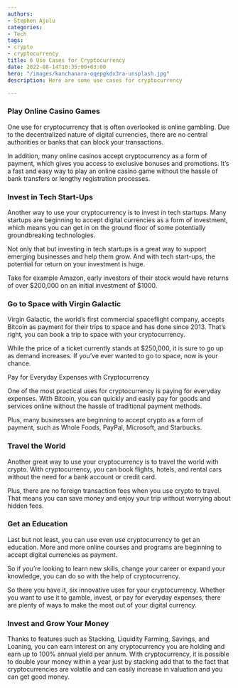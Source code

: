 ```yaml
---
authors:
- Stephen Ajulu
categories:
- Tech
tags:
- crypto
- cryptocurrency
title: 6 Use Cases for Cryptocurrency
date: 2022-08-14T10:35:00+03:00
hero: "/images/kanchanara-oqepgkdx3ra-unsplash.jpg"
description: Here are some use cases for cryptocurrency

---
```

### Play Online Casino Games

One use for cryptocurrency that is often overlooked is online gambling. Due to the decentralized nature of digital currencies, there are no central authorities or banks that can block your transactions.

In addition, many online casinos accept cryptocurrency as a form of payment, which gives you access to exclusive bonuses and promotions. It’s a fast and easy way to play an online casino game without the hassle of bank transfers or lengthy registration processes.

### Invest in Tech Start-Ups

Another way to use your cryptocurrency is to invest in tech startups. Many startups are beginning to accept digital currencies as a form of investment, which means you can get in on the ground floor of some potentially groundbreaking technologies.

Not only that but investing in tech startups is a great way to support emerging businesses and help them grow. And with tech start-ups, the potential for return on your investment is huge.

Take for example Amazon, early investors of their stock would have returns of over $200,000 on an initial investment of $1000.

### Go to Space with Virgin Galactic

Virgin Galactic, the world’s first commercial spaceflight company, accepts Bitcoin as payment for their trips to space and has done since 2013. That’s right, you can book a trip to space with your cryptocurrency.

While the price of a ticket currently stands at $250,000, it is sure to go up as demand increases. If you’ve ever wanted to go to space, now is your chance.

Pay for Everyday Expenses with Cryptocurrency

One of the most practical uses for cryptocurrency is paying for everyday expenses. With Bitcoin, you can quickly and easily pay for goods and services online without the hassle of traditional payment methods.

Plus, many businesses are beginning to accept crypto as a form of payment, such as Whole Foods, PayPal, Microsoft, and Starbucks.

### Travel the World

Another great way to use your cryptocurrency is to travel the world with crypto. With cryptocurrency, you can book flights, hotels, and rental cars without the need for a bank account or credit card.

Plus, there are no foreign transaction fees when you use crypto to travel. That means you can save money and enjoy your trip without worrying about hidden fees.

### Get an Education

Last but not least, you can use even use cryptocurrency to get an education. More and more online courses and programs are beginning to accept digital currencies as payment.

So if you’re looking to learn new skills, change your career or expand your knowledge, you can do so with the help of cryptocurrency.

So there you have it, six innovative uses for your cryptocurrency. Whether you want to use it to gamble, invest, or pay for everyday expenses, there are plenty of ways to make the most out of your digital currency.

### Invest and Grow Your Money

Thanks to features such as Stacking, Liquidity Farming, Savings, and Loaning, you can earn interest on any cryptocurrency you are holding and earn up to 100% annual yield per annum. With cryptocurrency, it is possible to double your money within a year just by stacking add that to the fact that cryptocurrencies are volatile and can easily increase in valuation and you can get good money.